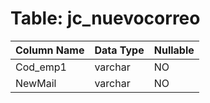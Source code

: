 # Table: jc_nuevocorreo

| Column Name | Data Type | Nullable |
|-------------|-----------|----------|
| Cod_emp1 | varchar | NO |
| NewMail | varchar | NO |
